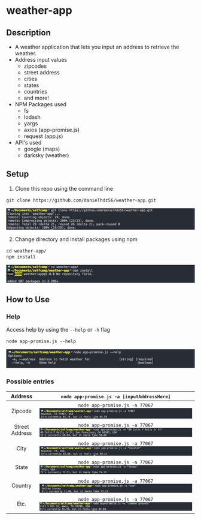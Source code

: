 # weather-app
## Description
* A weather application that lets you input an address to retrieve the weather.
* Address input values
   * zipcodes
   * street address
   * cities
   * states
   * countries
   * and more!
* NPM Packages used
   * fs
   * lodash
   * yargs
   * axios (app-promise.js)
   * request (app.js)
* API's used
   * google (maps)
   * darksky (weather)

## Setup 
1. Clone this repo using the command line
```shellSession
git clone https://github.com/danielhdz56/weather-app.git
```
![clone](/images/cloneRepo.png?raw=true "Clone")

2. Change directory and install packages using npm 
```shellSession
cd weather-app/
npm install
```
![npmInstall](/images/npmInstall.png?raw=true "Install")

## How to Use
### Help
Access help by using the `--help` or `-h` flag
```shellSession
node app-promise.js --help
```
![help](/images/help.png?raw=true "Help")

### Possible entries  

Address | `node app-promise.js -a [inputAddressHere]`
 :---: | :---:
Zipcode | `node app-promise.js -a 77067` ![zipcode](/images/zipcode.png?raw=true "Zipcode")
Street Address | `node app-promise.js -a 77067` ![streetAddress](/images/streetAddress.png?raw=true "streetAddress")
City | `node app-promise.js -a 77067` ![city](/images/city.png?raw=true "City")
State | `node app-promise.js -a 77067` ![state](/images/state.png?raw=true "State")
Country | `node app-promise.js -a 77067` ![country](/images/country.png?raw=true "Country")
Etc. | `node app-promise.js -a 77067` ![etc](/images/etc.png?raw=true "Etc")
